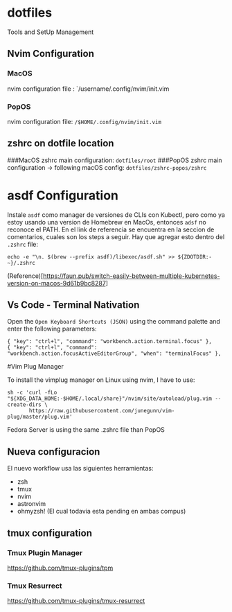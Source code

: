 # dotfiles
Tools and SetUp Management

## Nvim Configuration

### MacOS
nvim configuration file : `/username/.config/nvim/init.vim
### PopOS 
nvim configuration file: `/$HOME/.config/nvim/init.vim`

## zshrc on dotfile location

###MacOS
zshrc main configuration: `dotfiles/root`
###PopOS
zshrc main configuration -> following macOS config: `dotfiles/zshrc-popos/zshrc`

# asdf Configuration
Instale `asdf` como manager de versiones de CLIs con Kubectl, pero como ya estoy usando una version de Homebrew en MacOs, entonces `adsf` no reconoce el PATH. En el link de referencia se encuentra en la seccion de comentarios, cuales son los steps a seguir. Hay que agregar esto dentro del `.zshrc` file: 

```shell
echo -e "\n. $(brew --prefix asdf)/libexec/asdf.sh" >> ${ZDOTDIR:-~}/.zshrc

```
(Reference)[https://faun.pub/switch-easily-between-multiple-kubernetes-version-on-macos-9d61b9bc8287]

## Vs Code - Terminal Nativation 

Open the `Open Keyboard Shortcuts (JSON)` using the command palette and enter the following parameters:

```
{ "key": "ctrl+l", "command": "workbench.action.terminal.focus" },
{ "key": "ctrl+l", "command": "workbench.action.focusActiveEditorGroup", "when": "terminalFocus" },
```
#Vim Plug Manager

To install the vimplug manager on Linux using nvim, I have to use:

```
sh -c 'curl -fLo "${XDG_DATA_HOME:-$HOME/.local/share}"/nvim/site/autoload/plug.vim --create-dirs \
       https://raw.githubusercontent.com/junegunn/vim-plug/master/plug.vim'
```

Fedora Server is using the same .zshrc file than PopOS




## Nueva configuracion

El nuevo workflow usa las siguientes herramientas:

- zsh
- tmux
- nvim
 - astronvim
- ohmyzsh! (El cual todavia esta pending en ambas compus)

## tmux configuration

### Tmux Plugin Manager
https://github.com/tmux-plugins/tpm

### Tmux Resurrect
https://github.com/tmux-plugins/tmux-resurrect